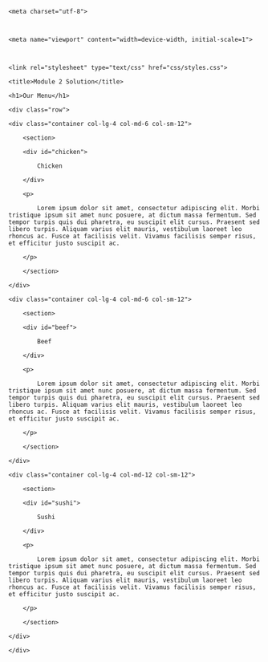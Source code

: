<!DOCTYPE html>

<html>

<head>

	<meta charset="utf-8">



	<meta name="viewport" content="width=device-width, initial-scale=1">



	<link rel="stylesheet" type="text/css" href="css/styles.css">

	<title>Module 2 Solution</title>

</head>

<body>

	<h1>Our Menu</h1>

	<div class="row">

	<div class="container col-lg-4 col-md-6 col-sm-12">

		<section>

		<div id="chicken">

			Chicken

		</div>

		<p>

			Lorem ipsum dolor sit amet, consectetur adipiscing elit. Morbi tristique ipsum sit amet nunc posuere, at dictum massa fermentum. Sed tempor turpis quis dui pharetra, eu suscipit elit cursus. Praesent sed libero turpis. Aliquam varius elit mauris, vestibulum laoreet leo rhoncus ac. Fusce at facilisis velit. Vivamus facilisis semper risus, et efficitur justo suscipit ac. 

		</p>

		</section>

	</div>

	<div class="container col-lg-4 col-md-6 col-sm-12">

		<section>

		<div id="beef">

			Beef

		</div>

		<p>

			Lorem ipsum dolor sit amet, consectetur adipiscing elit. Morbi tristique ipsum sit amet nunc posuere, at dictum massa fermentum. Sed tempor turpis quis dui pharetra, eu suscipit elit cursus. Praesent sed libero turpis. Aliquam varius elit mauris, vestibulum laoreet leo rhoncus ac. Fusce at facilisis velit. Vivamus facilisis semper risus, et efficitur justo suscipit ac. 

		</p>

		</section>

	</div>

	<div class="container col-lg-4 col-md-12 col-sm-12">

		<section>

		<div id="sushi">

			Sushi

		</div>

		<p>

			Lorem ipsum dolor sit amet, consectetur adipiscing elit. Morbi tristique ipsum sit amet nunc posuere, at dictum massa fermentum. Sed tempor turpis quis dui pharetra, eu suscipit elit cursus. Praesent sed libero turpis. Aliquam varius elit mauris, vestibulum laoreet leo rhoncus ac. Fusce at facilisis velit. Vivamus facilisis semper risus, et efficitur justo suscipit ac. 

		</p>

		</section>

	</div>

	</div>

</body>
</html>
